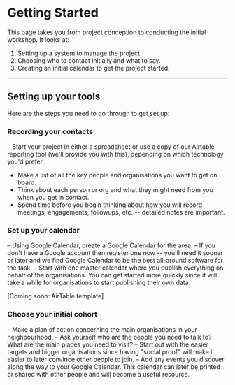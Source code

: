 # Getting Started

This page takes you from project conception to conducting the initial workshop. It looks at:

 1. Setting up a system to manage the project.
 2. Choosing who to contact initially and what to say.
 3. Creating an initial calendar to get the project started.

---

## Setting up your tools

Here are the steps you need to go through to get set up:

### Recording your contacts

– Start your project in either a spreadsheet or use a copy of our Airtable reporting tool (we'll provide you with this), depending on which technology you'd prefer.
- Make a list of all the key people and organisations you want to get on board.
- Think about each person or org and what they might need from you when you get in contact.
- Spend time before you begin thinking about how you will record meetings, engagements, followups, etc. -- detailed notes are important.

### Set up your calendar

– Using Google Calendar, create a Google Calendar for the area.
– If you don't have a Google account then register one now -- you'll need it sooner or later and we find Google Calendar to be the best all-around software for the task.
– Start with one master calendar where you publish everything on behalf of the organisations. You can get started more quickly since it will take a while for organisations to start publishing their own data.

[Coming soon: AirTable template]

### Choose your initial cohort

– Make a plan of action concerning the main organisations in your neighbourhood.
– Ask yourself who are the people you need to talk to? What are the main places you need to visit?
– Start out with the easier targets and bigger organisations since having "social proof" will make it easier to later convince other people to join.
– Add any events you discover along the way to your Google Calendar. This calendar can later  be printed or shared with other people and will become a useful resource.
